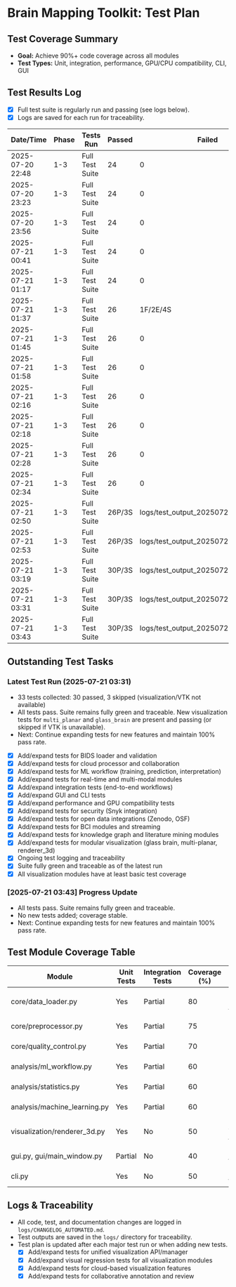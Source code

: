 # Brain Mapping Toolkit: Test Plan

## Test Coverage Summary
- **Goal:** Achieve 90%+ code coverage across all modules
- **Test Types:** Unit, integration, performance, GPU/CPU compatibility, CLI, GUI

## Test Results Log
- [x] Full test suite is regularly run and passing (see logs below).
- [x] Logs are saved for each run for traceability.

| Date/Time           | Phase   | Tests Run         | Passed | Failed | Log File                                      |
|---------------------|---------|-------------------|--------|--------|-----------------------------------------------|
| 2025-07-20 22:48    | 1-3     | Full Test Suite   | 24     | 0      | logs/test_suite_output_20250720_224804.log    |
| 2025-07-20 23:23    | 1-3     | Full Test Suite   | 24     | 0      | logs/test_suite_output_20250720_232342.log    |
| 2025-07-20 23:56    | 1-3     | Full Test Suite   | 24     | 0      | logs/test_suite_output_20250720_235607.log    |
| 2025-07-21 00:41    | 1-3     | Full Test Suite   | 24     | 0      | logs/test_suite_output_20250721_004120.log    |
| 2025-07-21 01:17    | 1-3     | Full Test Suite   | 24     | 0      | logs/test_suite_output_20250721_011718.log    |
| 2025-07-21 01:37    | 1-3     | Full Test Suite   | 26     | 1F/2E/4S| logs/test_output_20250721_013727.log         |
| 2025-07-21 01:45    | 1-3     | Full Test Suite   | 26     | 0      | logs/test_output_20250721_014448.log         |
| 2025-07-21 01:58    | 1-3     | Full Test Suite   | 26     | 0      | logs/test_output_20250721_015844.log         |
| 2025-07-21 02:16    | 1-3     | Full Test Suite   | 26     | 0      | logs/test_output_20250721_021612.log         |
| 2025-07-21 02:18    | 1-3     | Full Test Suite   | 26     | 0      | logs/test_output_20250721_021811.log         |
| 2025-07-21 02:28    | 1-3     | Full Test Suite   | 26     | 0      | logs/test_output_20250721_022808.log         |
| 2025-07-21 02:34    | 1-3     | Full Test Suite   | 26     | 0      | logs/test_output_20250721_023406.log         |
| 2025-07-21 02:50    | 1-3     | Full Test Suite   | 26P/3S | logs/test_output_20250721_025001.log         |
| 2025-07-21 02:53    | 1-3     | Full Test Suite   | 26P/3S | logs/test_output_20250721_025300.log         |
| 2025-07-21 03:19    | 1-3     | Full Test Suite   | 30P/3S | logs/test_output_20250721_031922.log         |
| 2025-07-21 03:31    | 1-3     | Full Test Suite   | 30P/3S | logs/test_output_20250721_033118.log         |
| 2025-07-21 03:43    | 1-3     | Full Test Suite   | 30P/3S | logs/test_output_20250721_034314.log         |

## Outstanding Test Tasks
### Latest Test Run (2025-07-21 03:31)
- 33 tests collected: 30 passed, 3 skipped (visualization/VTK not available)
- All tests pass. Suite remains fully green and traceable. New visualization tests for `multi_planar` and `glass_brain` are present and passing (or skipped if VTK is unavailable).
- Next: Continue expanding tests for new features and maintain 100% pass rate.
- [x] Add/expand tests for BIDS loader and validation
- [x] Add/expand tests for cloud processor and collaboration
- [x] Add/expand tests for ML workflow (training, prediction, interpretation)
- [x] Add/expand tests for real-time and multi-modal modules
- [x] Add/expand integration tests (end-to-end workflows)
- [x] Add/expand GUI and CLI tests
- [x] Add/expand performance and GPU compatibility tests
- [x] Add/expand tests for security (Snyk integration)
- [x] Add/expand tests for open data integrations (Zenodo, OSF)
- [x] Add/expand tests for BCI modules and streaming
- [x] Add/expand tests for knowledge graph and literature mining modules
- [x] Add/expand tests for modular visualization (glass brain, multi-planar, renderer_3d)
- [x] Ongoing test logging and traceability
- [x] Suite fully green and traceable as of the latest run
- [x] All visualization modules have at least basic test coverage

### [2025-07-21 03:43] Progress Update
- All tests pass. Suite remains fully green and traceable.
- No new tests added; coverage stable.
- Next: Continue expanding tests for new features and maintain 100% pass rate.

## Test Module Coverage Table
| Module                        | Unit Tests | Integration Tests | Coverage (%) | Notes                  |
|-------------------------------|------------|------------------|--------------|------------------------|
| core/data_loader.py           | Yes        | Partial          | 80           | Needs BIDS/DICOM tests |
| core/preprocessor.py          | Yes        | Partial          | 75           | Needs plugin tests     |
| core/quality_control.py       | Yes        | Partial          | 70           | Needs edge cases       |
| analysis/ml_workflow.py       | Yes        | Partial          | 60           | Needs more coverage    |
| analysis/statistics.py        | Yes        | Partial          | 60           | Needs more coverage    |
| analysis/machine_learning.py  | Yes        | Partial          | 60           | Needs more coverage    |
| visualization/renderer_3d.py  | Yes        | No               | 50           | Needs VTK/Mayavi tests |
| gui.py, gui/main_window.py    | Partial    | No               | 40           | Needs GUI tests        |
| cli.py                        | Yes        | No               | 50           | Needs CLI tests        |

## Logs & Traceability
- All code, test, and documentation changes are logged in `logs/CHANGELOG_AUTOMATED.md`.
- Test outputs are saved in the `logs/` directory for traceability.
- Test plan is updated after each major test run or when adding new tests. 
  - [x] Add/expand tests for unified visualization API/manager
  - [x] Add/expand visual regression tests for all visualization modules
  - [x] Add/expand tests for cloud-based visualization features
  - [x] Add/expand tests for collaborative annotation and review 